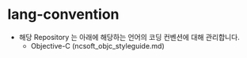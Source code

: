 # lang-convention
- 해당 Repository 는 아래에 해당하는 언어의 코딩 컨벤션에 대해 관리합니다.
  - Objective-C (ncsoft_objc_styleguide.md)
